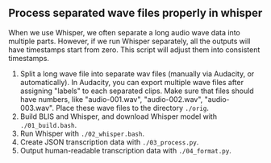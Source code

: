 ## Process separated wave files properly in whisper

When we use Whisper, we often separate a long audio wave data into multiple parts. However, if we run Whisper separately, all the outputs will have timestamps start from zero. This script will adjust them into consistent timestamps.

1. Split a long wave file into separate wav files (manually via Audacity, or automatically). In Audacity, you can export multiple wave files after assigning "labels" to each separated clips. Make sure that files should have numbers, like "audio-001.wav", "audio-002.wav", "audio-003.wav". Place these wave files to the directory `./orig`.
2. Build BLIS and Whisper, and download Whisper model with `./01_build.bash`.
3. Run Whisper with `./02_whisper.bash`.
4. Create JSON transcription data with `./03_process.py`.
5. Output human-readable transcription data with `./04_format.py`.
